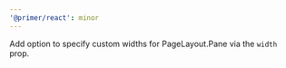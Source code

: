 ```yaml
---
'@primer/react': minor
---
```


Add option to specify custom widths for PageLayout.Pane via the `width` prop.

<!-- Changed components: PageLayout -->

